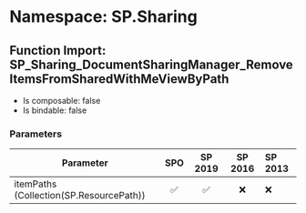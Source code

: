 # Namespace: SP.Sharing

## Function Import: SP_Sharing_DocumentSharingManager_RemoveItemsFromSharedWithMeViewByPath

- Is composable: false
- Is bindable: false

### Parameters

Parameter | SPO | SP 2019 | SP 2016 | SP 2013
----------|:---:|:-------:|:-------:|:-------
itemPaths (Collection(SP.ResourcePath)) | ✅ | ✅ | ❌ | ❌